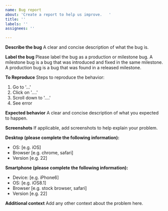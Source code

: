 ```yaml
---
name: Bug report
about: 'Create a report to help us improve.   '
title: ''
labels: ''
assignees: ''

---
```


**Describe the bug**
A clear and concise description of what the bug is.

**Label the bug**
Please label the bug as a production or milestone bug.   A milestone bug is a bug that was introduced and fixed in the same milestone.  A production bug is a bug that was found in a released milestone.

**To Reproduce**
Steps to reproduce the behavior:
1. Go to '...'
2. Click on '....'
3. Scroll down to '....'
4. See error

**Expected behavior**
A clear and concise description of what you expected to happen.

**Screenshots**
If applicable, add screenshots to help explain your problem.

**Desktop (please complete the following information):**
 - OS: [e.g. iOS]
 - Browser [e.g. chrome, safari]
 - Version [e.g. 22]

**Smartphone (please complete the following information):**
 - Device: [e.g. iPhone6]
 - OS: [e.g. iOS8.1]
 - Browser [e.g. stock browser, safari]
 - Version [e.g. 22]

**Additional context**
Add any other context about the problem here.
